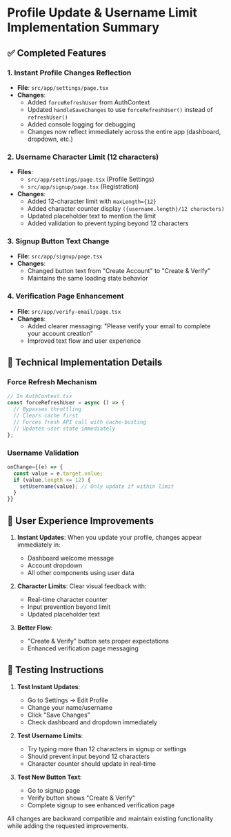 # Profile Update & Username Limit Implementation Summary

## ✅ Completed Features

### 1. Instant Profile Changes Reflection
- **File**: `src/app/settings/page.tsx`
- **Changes**:
  - Added `forceRefreshUser` from AuthContext
  - Updated `handleSaveChanges` to use `forceRefreshUser()` instead of `refreshUser()`
  - Added console logging for debugging
  - Changes now reflect immediately across the entire app (dashboard, dropdown, etc.)

### 2. Username Character Limit (12 characters)
- **Files**: 
  - `src/app/settings/page.tsx` (Profile Settings)
  - `src/app/signup/page.tsx` (Registration)
- **Changes**:
  - Added 12-character limit with `maxLength={12}`
  - Added character counter display `({username.length}/12 characters)`
  - Updated placeholder text to mention the limit
  - Added validation to prevent typing beyond 12 characters

### 3. Signup Button Text Change
- **File**: `src/app/signup/page.tsx`
- **Changes**:
  - Changed button text from "Create Account" to "Create & Verify"
  - Maintains the same loading state behavior

### 4. Verification Page Enhancement
- **File**: `src/app/verify-email/page.tsx`
- **Changes**:
  - Added clearer messaging: "Please verify your email to complete your account creation"
  - Improved text flow and user experience

## 🔧 Technical Implementation Details

### Force Refresh Mechanism
```typescript
// In AuthContext.tsx
const forceRefreshUser = async () => {
  // Bypasses throttling
  // Clears cache first
  // Forces fresh API call with cache-busting
  // Updates user state immediately
};
```

### Username Validation
```typescript
onChange={(e) => {
  const value = e.target.value;
  if (value.length <= 12) {
    setUsername(value); // Only update if within limit
  }
}}
```

## 🎯 User Experience Improvements

1. **Instant Updates**: When you update your profile, changes appear immediately in:
   - Dashboard welcome message
   - Account dropdown
   - All other components using user data

2. **Character Limits**: Clear visual feedback with:
   - Real-time character counter
   - Input prevention beyond limit
   - Updated placeholder text

3. **Better Flow**: 
   - "Create & Verify" button sets proper expectations
   - Enhanced verification page messaging

## 🧪 Testing Instructions

1. **Test Instant Updates**:
   - Go to Settings → Edit Profile
   - Change your name/username
   - Click "Save Changes"
   - Check dashboard and dropdown immediately

2. **Test Username Limits**:
   - Try typing more than 12 characters in signup or settings
   - Should prevent input beyond 12 characters
   - Character counter should update in real-time

3. **Test New Button Text**:
   - Go to signup page
   - Verify button shows "Create & Verify"
   - Complete signup to see enhanced verification page

All changes are backward compatible and maintain existing functionality while adding the requested improvements.
